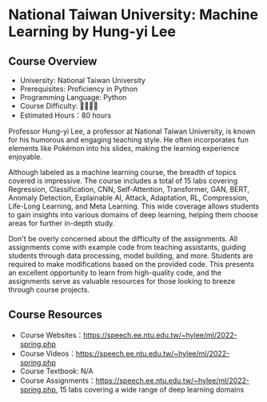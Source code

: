 # National Taiwan University: Machine Learning by Hung-yi Lee

## Course Overview

- University: National Taiwan University
- Prerequisites: Proficiency in Python
- Programming Language: Python
- Course Difficulty: 🌟🌟🌟🌟
- Estimated Hours：80 hours

Professor Hung-yi Lee, a professor at National Taiwan University, is known for his humorous and engaging teaching style. He often incorporates fun elements like Pokémon into his slides, making the learning experience enjoyable.

Although labeled as a machine learning course, the breadth of topics covered is impressive. The course includes a total of 15 labs covering Regression, Classification, CNN, Self-Attention, Transformer, GAN, BERT, Anomaly Detection, Explainable AI, Attack, Adaptation, RL, Compression, Life-Long Learning, and Meta Learning. This wide coverage allows students to gain insights into various domains of deep learning, helping them choose areas for further in-depth study.

Don't be overly concerned about the difficulty of the assignments. All assignments come with example code from teaching assistants, guiding students through data processing, model building, and more. Students are required to make modifications based on the provided code. This presents an excellent opportunity to learn from high-quality code, and the assignments serve as valuable resources for those looking to breeze through course projects.

## Course Resources

- Course Websites：<https://speech.ee.ntu.edu.tw/~hylee/ml/2022-spring.php>
- Course Videos：<https://speech.ee.ntu.edu.tw/~hylee/ml/2022-spring.php>
- Course Textbook: N/A
- Course Assignments：<https://speech.ee.ntu.edu.tw/~hylee/ml/2022-spring.php>, 15 labs covering a wide range of deep learning domains
